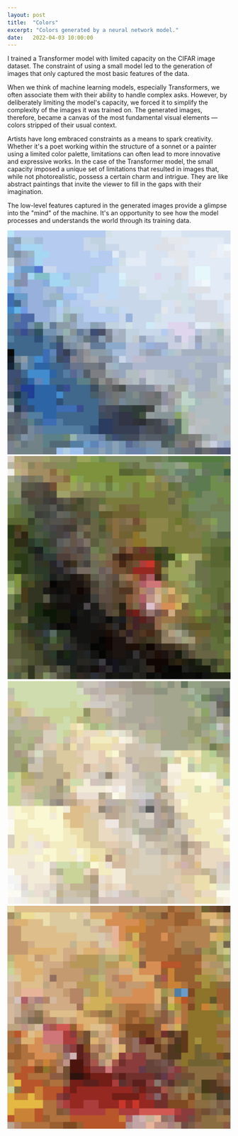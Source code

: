 ```yaml
---
layout: post
title:  "Colors"
excerpt: "Colors generated by a neural network model."
date:   2022-04-03 10:00:00
---
```


I trained a Transformer model with limited capacity on the CIFAR image dataset. The constraint of using a small model led to the generation of images that only captured the most basic features of the data. 

When we think of machine learning models, especially Transformers, we often associate them with their ability to handle complex asks. However, by deliberately limiting the model's capacity, we forced it to simplify the complexity of the images it was trained on. The generated images, therefore, became a canvas of the most fundamental visual elements — colors stripped of their usual context.

Artists have long embraced constraints as a means to spark creativity. Whether it's a poet working within the structure of a sonnet or a painter using a limited color palette, limitations can often lead to more innovative and expressive works. In the case of the Transformer model, the small capacity imposed a unique set of limitations that resulted in images that, while not photorealistic, possess a certain charm and intrigue. They are like abstract paintings that invite the viewer to fill in the gaps with their imagination.

The low-level features captured in the generated images provide a glimpse into the "mind" of the machine. It's an opportunity to see how the model processes and understands the world through its training data. 

<div class="imgcenter">
<img src="/assets/colors/blue.png">
</div>

<div class="imgcap">
<img src="/assets/colors/green_and_red.png">
</div>

<div class="imgcap">
<img src="/assets/colors/yellow.png">
</div>

<div class="imgcap">
<img src="/assets/colors/orange.png">
</div>
